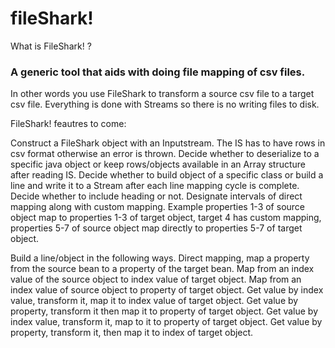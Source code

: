 # fileShark!
What is FileShark! ?

### A generic tool that aids with doing file mapping of csv files.

In other words you use FileShark to transform a source csv file to a target csv file. Everything is done with Streams so
there is no writing files to disk.




FileShark! feautres to come:

Construct a FileShark object with an Inputstream. The IS has to have rows in csv format otherwise an error is thrown.
Decide whether to deserialize to a specific java object or keep rows/objects available in an Array structure after reading IS.
Decide whether to build object of a specific class or build a line and write it to a Stream after each line mapping cycle is complete.
Decide whether to include heading or not.
Designate intervals of direct mapping along with custom mapping. Example properties 1-3 of source object map 
to properties 1-3 of target object, target 4 has custom mapping, properties 5-7 of source object map directly 
to properties 5-7 of target object.

Build a line/object in the following ways.
Direct mapping, map a property from the source bean to a property of the target bean.
Map from an index value of the source object to index value of target object.
Map from an index value of source object to property of target object.
Get value by index value, transform it, map it to index value of target object.
Get value by property, transform it then map it to property of target object.
Get value by index value, transform it, map to it to property of target object.
Get value by property, transform it, then map it to index of target object.
